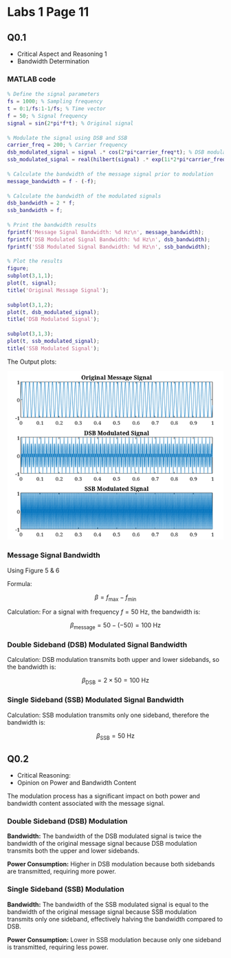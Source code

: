 # Labs 1 Page 11

## Q0.1
- Critical Aspect and Reasoning 1
- Bandwidth Determination

### MATLAB code
```matlab
% Define the signal parameters
fs = 1000; % Sampling frequency
t = 0:1/fs:1-1/fs; % Time vector
f = 50; % Signal frequency
signal = sin(2*pi*f*t); % Original signal

% Modulate the signal using DSB and SSB
carrier_freq = 200; % Carrier frequency
dsb_modulated_signal = signal .* cos(2*pi*carrier_freq*t); % DSB modulation
ssb_modulated_signal = real(hilbert(signal) .* exp(1i*2*pi*carrier_freq*t)); % SSB modulation

% Calculate the bandwidth of the message signal prior to modulation
message_bandwidth = f - (-f);

% Calculate the bandwidth of the modulated signals
dsb_bandwidth = 2 * f;
ssb_bandwidth = f;

% Print the bandwidth results
fprintf('Message Signal Bandwidth: %d Hz\n', message_bandwidth);
fprintf('DSB Modulated Signal Bandwidth: %d Hz\n', dsb_bandwidth);
fprintf('SSB Modulated Signal Bandwidth: %d Hz\n', ssb_bandwidth);

% Plot the results
figure;
subplot(3,1,1);
plot(t, signal);
title('Original Message Signal');

subplot(3,1,2);
plot(t, dsb_modulated_signal);
title('DSB Modulated Signal');

subplot(3,1,3);
plot(t, ssb_modulated_signal);
title('SSB Modulated Signal');
```

The Output plots:

![Output plots](https://github.com/230500226/COM372S/blob/main/BandwidthDetermination.jpg?raw=true)

### Message Signal Bandwidth

Using Figure 5 & 6

Formula: 

$$
\beta = f_{\text{max}} - f_{\text{min}}
$$

Calculation: For a signal with frequency $f = 50$ Hz, the bandwidth is: 

$$
\beta_{\text{message}} = 50 - (-50) = 100 \text{ Hz}
$$

### Double Sideband (DSB) Modulated Signal Bandwidth

Calculation: DSB modulation transmits both upper and lower sidebands, so the bandwidth is: 

$$
\beta_{\text{DSB}} = 2 \times 50 = 100 \text{ Hz}
$$

### Single Sideband (SSB) Modulated Signal Bandwidth

Calculation: SSB modulation transmits only one sideband, therefore the bandwidth is: 

$$
\beta_{\text{SSB}} = 50 \text{ Hz}
$$

## Q0.2
- Critical Reasoning:
- Opinion on Power and Bandwidth Content

The modulation process has a significant impact on both power and bandwidth content associated with the message signal.

### Double Sideband (DSB) Modulation

**Bandwidth:** The bandwidth of the DSB modulated signal is twice the bandwidth of the original message signal because DSB modulation transmits both the upper and lower sidebands.

**Power Consumption:** Higher in DSB modulation because both sidebands are transmitted, requiring more power.

### Single Sideband (SSB) Modulation

**Bandwidth:** The bandwidth of the SSB modulated signal is equal to the bandwidth of the original message signal because SSB modulation transmits only one sideband, effectively halving the bandwidth compared to DSB.

**Power Consumption:** Lower in SSB modulation because only one sideband is transmitted, requiring less power.
